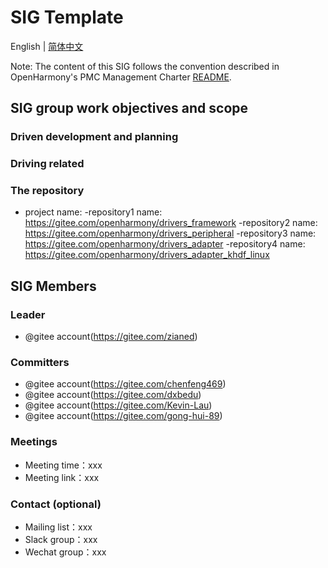 # SIG Template
English | [简体中文](./sig_template_cn.md)

Note: The content of this SIG follows the convention described in OpenHarmony's PMC Management Charter [README](/zh/pmc.md).

## SIG group work objectives and scope

### Driven development and planning

### Driving related

### The repository 
- project name:
  -repository1 name: https://gitee.com/openharmony/drivers_framework
  -repository2 name: https://gitee.com/openharmony/drivers_peripheral
  -repository3 name: https://gitee.com/openharmony/drivers_adapter
  -repository4 name: https://gitee.com/openharmony/drivers_adapter_khdf_linux


## SIG Members

### Leader
- @gitee account(https://gitee.com/zianed)

### Committers
- @gitee account(https://gitee.com/chenfeng469)
- @gitee account(https://gitee.com/dxbedu)
- @gitee account(https://gitee.com/Kevin-Lau)
- @gitee account(https://gitee.com/gong-hui-89)

 ### Meetings
 - Meeting time：xxx
 - Meeting link：xxx

### Contact (optional)

- Mailing list：xxx
- Slack group：xxx
- Wechat group：xxx

